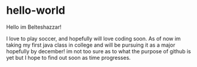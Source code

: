 # hello-world

Hello im Belteshazzar!

I love to play soccer, and hopefully will love coding soon. As of now im taking my first java class in college and will be pursuing it as a major hopefully by december! im not too sure as to what the purpose of github is yet but I hope to find out soon as time progresses.
